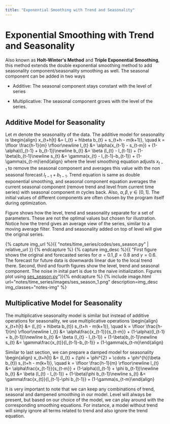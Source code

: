 ```yaml
---
title: "Exponential Smoothing with Trend and Seasonality"
---
```


# Exponential Smoothing with Trend and Seasonality

Also known as **Holt-Winter's Method** and **Triple Exponential Smoothing**, this method extends the double exponential smoothing method to add seasonality component/seasonality smoothing as well. The seasonal component can be added in two ways

-   Additive: The seasonal component stays constant with the level of series

-   Multiplicative: The seasonal component grows with the level of the series.

## Additive Model for Seasonality

Let $m$ denote the seasonality of the data. The additive model for seasonality is
\begin{align}
    x_{t+h|t} &= l_{t} + h\beta b_{t} + s_{t+h - m(k+1)}, \quad k = \lfloor \frac{h-1}{m} \rfloor\newline
    l_{t} &= \alpha(x_{t-1} - s_{t-m}) + (1-\alpha)(l_{t-1} + b_{t-1})\newline
    b_{t} &= \beta (l_{t} - l_{t-1}) + (1-\beta)b_{t-1}\newline
    s_{t} &= \gamma(x_{t} - l_{t-1}-b_{t-1}) + (1-\gamma)s_{t-m}\end{align}
where the level smoothing equation adjusts $x_{t-1}$ to remove the seasonal component and averages this value with the non seasonal forecast $l_{t-1} + b_{t-1}$. Trend equation is same as double exponential smoothing, and seasonal component equation averages the current seasonal component (remove trend and level from current time series) with seasonal component $m$ cycles back. Also, $\alpha, \beta, \gamma \in [0,1]$. The initial values of different components are often chosen by the program itself during optimization.


Figure shows how the level, trend and seasonality separate for a set of parameters. These are not the optimal values but chosen for illustration. Notice how the trend gives an average view of the series, similar to a moving average filter. Trend and seasonality added on top of level will give the original series.

{% capture img_url %}{{ "notes/time_series/codes/ses_season.py" | relative_url }} {% endcapture %}
{% capture img_desc %}{{ "First figure shows the original and forecasted series for $\alpha=0.1, \beta=0.8$ and $\gamma=0.6$. The forecast for future data is downwards linear due to the local trend there. Second, third and fourth figures show the level, trend and seasonal component. The noise in inital part is due to the naive initialization. Figures plot using <a href='" | append: img_url | append: "'>ses_season.py</a>"}}{% endcapture %}
{% include image.html url="notes/time_series/images/ses_season_1.png" description=img_desc img_classes="notes-img" %}

## Multiplicative Model for Seasonality

The multiplicative seasonality model is similar but instead of additive operations for seasonality, we use multiplicative operations
\begin{align}
    x_{t+h|t} &= (l_{t} + h\beta b_{t}) s_{t+h - m(k+1)}, \quad k = \lfloor \frac{h-1}{m} \rfloor\newline
    l_{t} &= \alpha\frac{x_{t-1}}{s_{t-m}} + (1-\alpha)(l_{t-1} + b_{t-1})\newline
    b_{t} &= \beta (l_{t} - l_{t-1}) + (1-\beta)b_{t-1}\newline
    s_{t} &= \gamma\frac{x_{t}}{l_{t-1}-b_{t-1}} + (1-\gamma)s_{t-m}\end{align}

Similar to last section, we can prepare a damped model for seasonality
\begin{align}
    x_{t+h|t} &= (l_{t} + (\phi + \phi^{2} + \cdots + \phi^{h})\beta b_{t}) s_{t+h - m(k+1)}, \quad k = \lfloor \frac{h-1}{m} \rfloor\newline
    l_{t} &= \alpha\frac{x_{t-1}}{s_{t-m}} + (1-\alpha)(l_{t-1} + \phi b_{t-1})\newline
    b_{t} &= \beta (l_{t} - l_{t-1}) + (1-\beta)\phi b_{t-1}\newline
    s_{t} &= \gamma\frac{x_{t}}{l_{t-1}-\phi b_{t-1}} + (1-\gamma)s_{t-m}\end{align}

It is very important to note that we can keep any combinations of trend, seasonal and dampened smoothing in our model. Level will always be present, but based on our choice of the model, we can play around with the corresponding smoothing equations. For instance, a model without trend will simply ignore all terms related to trend and also ignore the trend equation.
